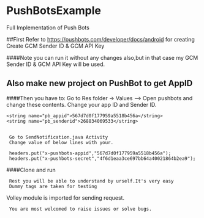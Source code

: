 # PushBotsExample
Full Implementation of Push Bots

##First Refer to https://pushbots.com/developer/docs/android for creating Create GCM Sender ID & GCM API Key 
  
####Note you can run it without any changes also,but in that case my GCM Sender ID & GCM API Key will be used.
    
   
## Also make new project on PushBot to get AppID


####Then you have to:
     Go to Res folder -> Values --> Open pushbots and change these contents. 
     Change your app ID and Sender ID.
    
    
    <string name="pb_appid">567d7d0f177959a5518b456a</string>
    <string name="pb_senderid">268834069533</string>
    
     
     Go to SendNotification.java Activity
     Change value of below lines with your.
     
     headers.put("x-pushbots-appid","567d7d0f177959a5518b456a");
     headers.put("x-pushbots-secret","4f6d1eaa3ce697bb64a40021864b2ea9");
     
     
     

####Clone and run 

     Rest you will be able to understand by urself.It's very easy
     Dummy tags are taken for testing
     

Volley module is imported for sending request.

     You are most welcomed to raise issues or solve bugs.
    
    

     

